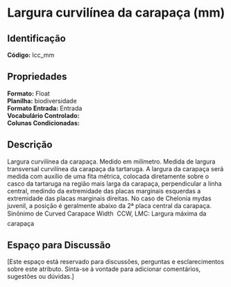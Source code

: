 # Largura curvilínea da carapaça (mm)

## Identificação
**Código:** lcc_mm

## Propriedades
**Formato:** Float  
**Planilha:** biodiversidade  
**Formato Entrada:** Entrada  
**Vocabulário Controlado:**   
**Colunas Condicionadas:**   

## Descrição
Largura curvilínea da carapaça. Medido em milímetro. Medida de largura transversal curvilínea da carapaça da tartaruga. A largura da carapaça será medida com auxílio de uma fita métrica, colocada diretamente sobre o casco da tartaruga na região mais larga da carapaça, perpendicular a linha central, medindo da extremidade das placas marginais esquerdas a extremidade das placas marginais direitas. No caso de Chelonia mydas juvenil, a posição é geralmente abaixo da 2ª placa central da carapaça. Sinônimo de Curved Carapace Width  CCW, LMC: Largura máxima da carapaça

## Espaço para Discussão
[Este espaço está reservado para discussões, perguntas e esclarecimentos sobre este atributo. Sinta-se à vontade para adicionar comentários, sugestões ou dúvidas.]

